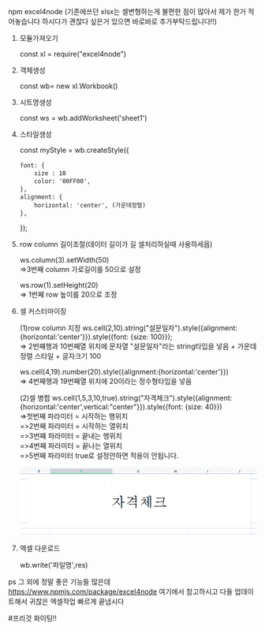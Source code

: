 npm excel4node (기존에쓰던 xlsx는 셀변형하는게 불편한 점이 많아서 제가 한거 적어놓습니다 하시다가 괜찮다 싶은거 있으면 바로바로 추가부탁드립니다!!)

1.  모듈가져오기

    const xl = require("excel4node")

2.  객체생성

    const wb= new xl.Workbook()

3.  시트명생성

    const ws = wb.addWorksheet('sheet1')

4.  스타일생성

    const myStyle = wb.createStyle({

        font: {
            size : 10
            color: '00FF00',
        },
        alignment: {
            horizontal: 'center', (가운데정렬)
        },

    });

5.  row column 길이조절(데이터 길이가 길 셀처리하실때 사용하세욥)

    ws.column(3).setWidth(50)  
    =>3번째 column 가로길이를 50으로 설정

    ws.row(1).setHeight(20)  
    => 1번째 row 높이를 20으로 조정

6.  셀 커스터마이징

    (1)row column 지정
    ws.cell(2,10).string("설문일자").style({alignment:{horizontal:'center'}}).style({font: {size: 100}});  
    => 2번쨰행과 10번째열 위치에 문자열 "설문일자"라는 string타입을 넣음 + 가운데정렬 스타일 + 글자크기 100

    ws.cell(4,19).number(20).style({alignment:{horizontal:'center'}})  
    => 4번째행과 19번째열 위치에 20이라는 정수형타입을 넣음

    (2)셀 병합
    ws.cell(1,5,3,10,true).string("자격체크").style({alignment:{horizontal:'center',vertical:"center"}}).style({font: {size: 40}})  
    =>첫번째 파라미터 = 시작하는 행위치  
    =>2번째 파라미터 = 시작하는 열위치  
    =>3번쨰 파라미터 = 끝내는 행위치  
    =>4번째 파라미터 = 끝나는 열위치  
    =>5번째 파라미터 true로 설정안하면 적용이 안됩니다.

    ![예시1](./%EC%BA%A1%EC%B2%98.PNG)

7.  엑셀 다운로드

    wb.write('파일명',res)

ps 그 외에 정말 좋은 기능들 많은데 https://www.npmjs.com/package/excel4node 여기에서 참고하시고
다들 업데이트해서 귀찮은 엑셀작업 빠르게 끝냅시다

#프리것 화이팅!!
